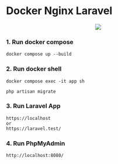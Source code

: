 # Docker Nginx Laravel



<p align="center">
  <a href="https://github.com/kamruzzamanripon">
    <img src="https://skillicons.dev/icons?i=docker,nginx,laravel,mysql,redis" />
  </a>
</p>

### 1. Run docker compose

```
docker compose up --build
```

### 2. Run docker shell

```
docker compose exec -it app sh
```
```
php artisan migrate
```

### 3. Run Laravel App
```
https://localhost
or 
https://laravel.test/
```

### 4. Run PhpMyAdmin
```
http://localhost:8080/
```